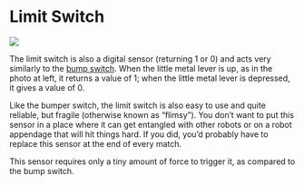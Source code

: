 # Limit Switch

![](https://phabricator.purduesigbots.com/file/data/e6uhtyrngcdmk4rf26js/PHID-FILE-vb2juqo4kc7k2gsoeeea/limit_switch-300x300.jpg)

 The limit switch is also a digital sensor \(returning 1 or 0\) and acts very similarly to the [bump switch](/w/wiki/ee/vex_sensors/bumper/). When the little metal lever is up, as in the photo at left, it returns a value of 1; when the little metal lever is depressed, it gives a value of 0.

Like the bumper switch, the limit switch is also easy to use and quite reliable, but fragile \(otherwise known as “flimsy”\). You don’t want to put this sensor in a place where it can get entangled with other robots or on a robot appendage that will hit things hard. If you did, you’d probably have to replace this sensor at the end of every match.

This sensor requires only a tiny amount of force to trigger it, as compared to the bump switch.

